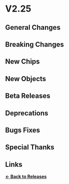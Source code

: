 # V2.25

## General Changes

## Breaking Changes

## New Chips

## New Objects

## Beta Releases

## Deprecations

## Bugs Fixes

## Special Thanks

## Links

**[<- Back to Releases](/releases/)**
